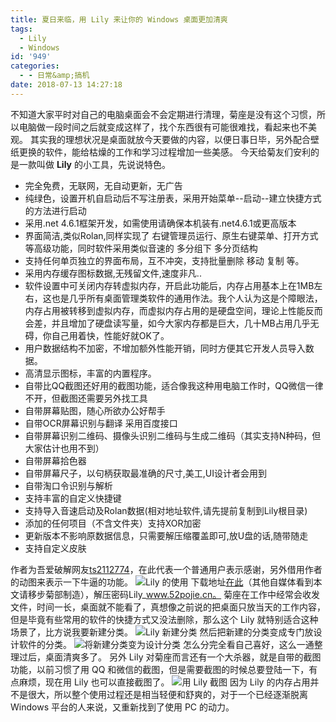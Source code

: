 ```yaml
---
title: 夏日来临，用 Lily 来让你的 Windows 桌面更加清爽
tags:
  - Lily
  - Windows
id: '949'
categories:
  - - 日常&amp;搞机
date: 2018-07-13 14:27:18
---
```


不知道大家平时对自己的电脑桌面会不会定期进行清理，菊座是没有这个习惯，所以电脑做一段时间之后就变成这样了，找个东西很有可能很难找，看起来也不美观。 其实我的理想状况是桌面就放今天要做的内容，以便日事日毕，另外配合壁纸更换的软件，能给枯燥的工作和学习过程增加一些美感。 今天给菊友们安利的是一款叫做 **Lily** 的小工具，先说说特色。

*   完全免费，无联网，无自动更新，无广告
*   纯绿色，设置开机自启动后不写注册表，采用开始菜单--启动--建立快捷方式 的方法进行启动
*   采用.net 4.6.1框架开发，如需使用请确保本机装有.net4.6.1或更高版本
*   界面简洁,类似Rolan,同样实现了 右键管理员运行、原生右键菜单、打开方式等高级功能，同时软件采用类似音速的 多分组下 多分页结构
*   支持任何单页独立的界面布局，互不冲突，支持批量删除 移动 复制 等。
*   采用内存缓存图标数据,无残留文件,速度非凡..
*   软件设置中可关闭内存转虚拟内存，开启此功能后，内存占用基本上在1MB左右，这也是几乎所有桌面管理类软件的通用作法。我个人认为这是个障眼法，内存占用被转移到虚拟内存，而虚拟内存占用的是硬盘空间，理论上性能反而会差，并且增加了硬盘读写量，如今大家内存都是巨大，几十MB占用几乎无碍，你自己用着快，性能好就OK了。
*   用户数据结构不加密，不增加额外性能开销，同时方便其它开发人员导入数据。
*   高清显示图标，丰富的内置程序。
*   自带比QQ截图还好用的截图功能，适合像我这种用电脑工作时，QQ微信一律不开，但截图还需要另外找工具
*   自带屏幕贴图，随心所欲办公好帮手
*   自带OCR屏幕识别与翻译 采用百度接口
*   自带屏幕识别二维码、摄像头识别二维码与生成二维码（其实支持N种码，但大家估计也用不到）
*   自带屏幕拾色器
*   自带屏幕尺子，以句柄获取最准确的尺寸,美工,UI设计者会用到
*   自带淘口令识别与解析
*   支持丰富的自定义快捷键
*   支持导入音速启动及Rolan数据(相对地址软件,请先提前复制到Lily根目录)
*   添加的任何项目（不含文件夹）支持XOR加密
*   更新版本不影响原数据信息，只需要解压缩覆盖即可,放U盘的话,随带随走
*   支持自定义皮肤

作者为吾爱破解网友[ts2112774](https://www.52pojie.cn/home.php?mod=space&uid=193507)，在此代表一个普通用户表示感谢，另外借用作者的动图来表示一下牛逼的功能。 ![Lily 的使用](https://i.loli.net/2018/07/13/5b4844d2e3fd5.gif) 下载地址[在此](https://www.lanzous.com/i1dtscd)（其他自媒体看到本文请移步菊部制造），解压密码Lily\_www.52pojie.cn。 菊座在工作中经常会收发文件，时间一长，桌面就不能看了，真想像之前说的把桌面只放当天的工作内容，但是毕竟有些常用的软件的快捷方式又没法删除，那么这个 Lily 就特别适合这种场景了，比方说我要新建分类。 ![Lily 新建分类](https://i.loli.net/2018/07/13/5b4843cb88a2f.png) 然后把新建的分类变成专门放设计软件的分类。 ![将新建分类变为设计分类](https://i.loli.net/2018/07/13/5b4843faa52b5.png) 怎么分完全看自己喜好，这么一通整理过后，桌面清爽多了。 另外 Lily 对菊座而言还有一个大杀器，就是自带的截图功能，以前习惯了用 QQ 和微信的截图，但是需要截图的时候总要登陆一下，有点麻烦，现在用 Lily 也可以直接截图了。 ![用 Lily 截图](https://i.loli.net/2018/07/13/5b48447ff2695.png) 因为 Lily 的内存占用并不是很大，所以整个使用过程还是相当轻便和舒爽的，对于一个已经逐渐脱离 Windows 平台的人来说，又重新找到了使用 PC 的动力。